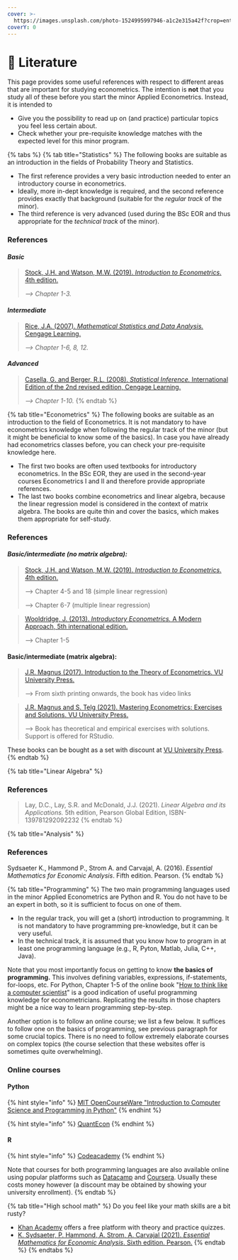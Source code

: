 ```yaml
---
cover: >-
  https://images.unsplash.com/photo-1524995997946-a1c2e315a42f?crop=entropy&cs=srgb&fm=jpg&ixid=MnwxOTcwMjR8MHwxfHNlYXJjaHw3fHxsaXRlcmF0dXJlfGVufDB8fHx8MTY4Mjk1MTA3MQ&ixlib=rb-4.0.3&q=85
coverY: 0
---
```


# 📖 Literature

This page provides some useful references with respect to different areas that are important for studying econometrics. The intention is **not** that you study all of these before you start the minor Applied Econometrics. Instead, it is intended to&#x20;

* Give you the possibility to read up on (and practice) particular topics you feel less certain about.
* Check whether your pre-requisite knowledge matches with the expected level for this minor program.

{% tabs %}
{% tab title="Statistics" %}
The following books are suitable as an introduction in the fields of Probability Theory and Statistics.&#x20;

* The first reference provides a very basic introduction needed to enter an introductory course in econometrics.&#x20;
* Ideally, more in-dept knowledge is required, and the second reference provides exactly that background (suitable for the _regular track_ of the minor).&#x20;
* The third reference is very advanced (used during the BSc EOR and thus appropriate for the _technical track_ of the minor).&#x20;

### References

#### _Basic_

> [Stock, J.H. and Watson, M.W. (2019). _Introduction to Econometrics_. 4th edition.](https://scholar.harvard.edu/stock/pages/introduction-econometrics)
>
> _--> Chapter 1-3._

#### _Intermediate_

> [Rice, J.A. (2007). _Mathematical Statistics and Data Analysis._ Cengage Learning.](https://books.google.nl/books/about/Mathematical\_Statistics\_and\_Data\_Analysi.html?id=7SI8AAAAQBAJ\&redir\_esc=y)&#x20;
>
> _--> Chapter 1-6, 8, 12._

#### _Advanced_

> [Casella, G. and Berger, R.L. (2008). _Statistical Inference._ International Edition of the 2nd revised edition, Cengage Learning. ](https://www.amazon.com/Statistical-Inference-George-Casella/dp/0534243126)
>
> _--> Chapter 1-10._
{% endtab %}

{% tab title="Econometrics" %}
The following books are suitable as an introduction to the field of Econometrics. It is not mandatory to have econometrics knowledge when following the regular track of the minor (but it might be beneficial to know some of the basics). In case you have already had econometrics classes before, you can check your pre-requisite knowledge here.

* The first two books are often used textbooks for introductory econometrics. In the BSc EOR, they are used in the second-year courses Econometrics I and II and therefore provide appropriate references.
* The last two books combine econometrics and linear algebra, because the linear regression model is considered in the context of matrix algebra. The books are quite thin and cover the basics, which makes them appropriate for self-study.&#x20;

### References

#### _Basic/intermediate (no matrix algebra):_

> [Stock, J.H. and Watson, M.W. (2019). _Introduction to Econometrics_. 4th edition.](https://scholar.harvard.edu/stock/pages/introduction-econometrics)
>
> \--> Chapter 4-5 and 18 (simple linear regression)
>
> \--> Chapter 6-7 (multiple linear regression)

> [Wooldridge, J. (2013). _Introductory Econometrics._ A Modern Approach, 5th international edition.](https://drive.google.com/file/d/1Gw\_VYjaRxi8Tq-EroKiQLJYuFIW3gs9f/view)
>
> \--> Chapter 1-5

#### Basic/intermediate (matrix algebra):

> [J.R. Magnus (2017). Introduction to the Theory of Econometrics. VU University Press. ](https://vuuniversitypress.com/product/introduction-to-the-theory-of-econometrics/?lang=en)
>
> \--> From sixth printing onwards, the book has video links

> [J.R. Magnus and S. Telg (2021). Mastering Econometrics: Exercises and Solutions. VU University Press.](https://vuuniversitypress.com/product/mastering-econometrics/?lang=en)
>
> \--> Book has theoretical and empirical exercises with solutions. Support is offered for RStudio.&#x20;

These books can be bought as a set with discount at [VU University Press](https://vuuniversitypress.com/product/expected-set-introduction-to-the-theory-of-econometrics-mastering-econometrics/?lang=en).
{% endtab %}

{% tab title="Linear Algebra" %}
### References

> Lay, D.C., Lay, S.R. and McDonald, J.J. (2021). _Linear Algebra and its Applications._ 5th edition, Pearson Global Edition, ISBN-139781292092232
{% endtab %}

{% tab title="Analysis" %}
### References

Sydsaeter K., Hammond P., Strom A. and Carvajal, A. (2016). _Essential Mathematics for Economic Analysis_. Fifth edition. Pearson.
{% endtab %}

{% tab title="Programming" %}
The two main programming languages used in the minor Applied Econometrics are Python and R. You do not have to be an expert in both, so it is sufficient to focus on one of them.

* In the regular track, you will get a (short) introduction to programming. It is not mandatory to have programming pre-knowledge, but it can be very useful.
* In the technical track, it is assumed that you know how to program in at least one programming language (e.g., R, Pyton, Matlab, Julia, C++, Java).

Note that you most importantly focus on getting to know **the basics of programming.** This involves defining variables, expressions, if-statements, for-loops, etc. For Python, Chapter 1-5 of the online book "[How to think like a computer scientist](https://readthedocs.org/projects/howtothink/downloads/pdf/latest/)" is a good indication of useful programming knowledge for econometricians. Replicating the results in those chapters might be a nice way to learn programming step-by-step.

Another option is to follow an online course; we list a few below. It suffices to follow one on the basics of programming, see previous paragraph for some crucial topics. There is no need to follow extremely elaborate courses on complex topics (the course selection that these websites offer is sometimes quite overwhelming).&#x20;

### Online courses

#### Python

{% hint style="info" %}
[MIT OpenCourseWare "Introduction to Computer Science and Programming in Python"](https://ocw.mit.edu/courses/6-0001-introduction-to-computer-science-and-programming-in-python-fall-2016/)
{% endhint %}

{% hint style="info" %}
[QuantEcon](https://quantecon.org/)
{% endhint %}

#### R

{% hint style="info" %}
[Codeacademy](https://www.codecademy.com/learn/learn-r)
{% endhint %}

Note that courses for both programming languages are also available online using popular platforms such as [Datacamp](https://www.datacamp.com/) and [Coursera](https://www.coursera.org/). Usually these costs money however (a discount may be obtained by showing your university enrollment). &#x20;
{% endtab %}

{% tab title="High school math" %}
Do you feel like your math skills are a bit rusty?&#x20;

* [Khan Academy](https://www.khanacademy.org/) offers a free platform with theory and practice quizzes.
* [K. Sydsaeter, P. Hammond, A. Strom, A. Carvajal (2021). _Essential Mathematics for Economic Analysis_. Sixth edition. Pearson.](https://www.pearson.com/nl/en\_NL/higher-education/subject-catalogue/economics/sydsaeter-essential-mathematics-for-economic-analysis-6e.html?tab=about)&#x20;
{% endtab %}
{% endtabs %}

